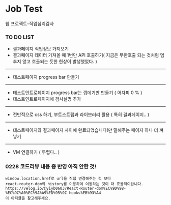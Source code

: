 # Job Test

웹 프로젝트-직업심리검사

### TO DO LIST

* 결과페이지 직업정보 가져오기
* 결과페이지 데이터 가져올 때 1번만 API 호출하기( 지금은 무한호출 되는 것처럼 멈추지 않고 호출되는 듯한 현상이 발생했었다. )
----
* 테스트페이지 progress bar 만들기
----
* 테스트인트로페이지 progress bar는 껍데기만 만들기 ( 어차피 0 % )
* 테스트인트로페이지에 검사설명 추가
----
* 전반적으로 css 하기, 부트스트랩과 라이브러리 활용 ( 특히 결과페이지.. )
----
* 테스트페이지와 결과페이지 사이에 완료되었습니다!만 말해주는 페이지 하나 더 껴넣기
----

* VM 연결하기 ( 두렵다.. )

### 0228 코드리뷰 내용 중 반영 아직 안한 것!
~~~
window.location.href로 url을 직접 변경해주는 것 보다
react-router-dom의 history를 이용하여 이동하는 것이 더 효율적이랍니다.
https://velog.io/@yiyb0603/React-Router-dom%EC%9D%98-%EC%9C%A0%EC%9A%A9%ED%95%9C-hooks%EB%93%A4
이 아티클을 참고해주세요.
~~~

